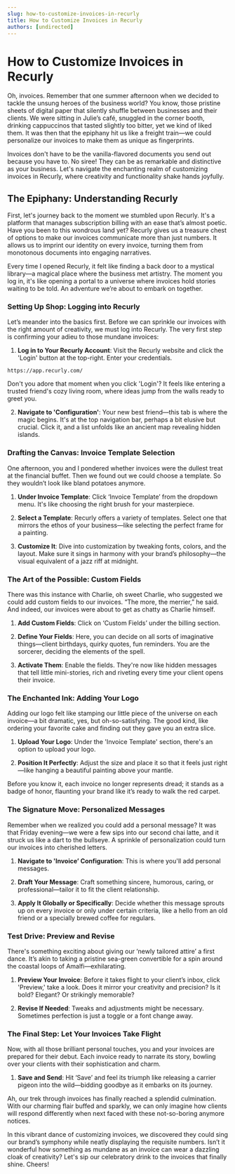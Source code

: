 ```yaml
---
slug: how-to-customize-invoices-in-recurly
title: How to Customize Invoices in Recurly
authors: [undirected]
---
```



# How to Customize Invoices in Recurly

Oh, invoices. Remember that one summer afternoon when we decided to tackle the unsung heroes of the business world? You know, those pristine sheets of digital paper that silently shuffle between businesses and their clients. We were sitting in Julie’s café, snuggled in the corner booth, drinking cappuccinos that tasted slightly too bitter, yet we kind of liked them. It was then that the epiphany hit us like a freight train—we could personalize our invoices to make them as unique as fingerprints. 

Invoices don't have to be the vanilla-flavored documents you send out because you have to. No siree! They can be as remarkable and distinctive as your business. Let's navigate the enchanting realm of customizing invoices in Recurly, where creativity and functionality shake hands joyfully.

## The Epiphany: Understanding Recurly

First, let's journey back to the moment we stumbled upon Recurly. It's a platform that manages subscription billing with an ease that’s almost poetic. Have you been to this wondrous land yet? Recurly gives us a treasure chest of options to make our invoices communicate more than just numbers. It allows us to imprint our identity on every invoice, turning them from monotonous documents into engaging narratives.

Every time I opened Recurly, it felt like finding a back door to a mystical library—a magical place where the business met artistry. The moment you log in, it's like opening a portal to a universe where invoices hold stories waiting to be told. An adventure we’re about to embark on together.

### Setting Up Shop: Logging into Recurly

Let’s meander into the basics first. Before we can sprinkle our invoices with the right amount of creativity, we must log into Recurly. The very first step is confirming your adieu to those mundane invoices:

1. **Log in to Your Recurly Account**: Visit the Recurly website and click the 'Login' button at the top-right. Enter your credentials.
   
```plaintext
https://app.recurly.com/
```

Don't you adore that moment when you click 'Login'? It feels like entering a trusted friend's cozy living room, where ideas jump from the walls ready to greet you.

2. **Navigate to 'Configuration'**: Your new best friend—this tab is where the magic begins. It's at the top navigation bar, perhaps a bit elusive but crucial. Click it, and a list unfolds like an ancient map revealing hidden islands.

### Drafting the Canvas: Invoice Template Selection

One afternoon, you and I pondered whether invoices were the dullest treat at the financial buffet. Then we found out we could choose a template. So they wouldn’t look like bland potatoes anymore.

1. **Under Invoice Template**: Click ‘Invoice Template’ from the dropdown menu. It's like choosing the right brush for your masterpiece.

2. **Select a Template**: Recurly offers a variety of templates. Select one that mirrors the ethos of your business—like selecting the perfect frame for a painting.

3. **Customize It**: Dive into customization by tweaking fonts, colors, and the layout. Make sure it sings in harmony with your brand’s philosophy—the visual equivalent of a jazz riff at midnight.

### The Art of the Possible: Custom Fields

There was this instance with Charlie, oh sweet Charlie, who suggested we could add custom fields to our invoices. “The more, the merrier,” he said. And indeed, our invoices were about to get as chatty as Charlie himself.

1. **Add Custom Fields**: Click on ‘Custom Fields’ under the billing section.
   
2. **Define Your Fields**: Here, you can decide on all sorts of imaginative things—client birthdays, quirky quotes, fun reminders. You are the sorcerer, deciding the elements of the spell.

3. **Activate Them**: Enable the fields. They're now like hidden messages that tell little mini-stories, rich and riveting every time your client opens their invoice.

### The Enchanted Ink: Adding Your Logo

Adding our logo felt like stamping our little piece of the universe on each invoice—a bit dramatic, yes, but oh-so-satisfying. The good kind, like ordering your favorite cake and finding out they gave you an extra slice.

1. **Upload Your Logo**: Under the 'Invoice Template' section, there's an option to upload your logo.

2. **Position It Perfectly**: Adjust the size and place it so that it feels just right—like hanging a beautiful painting above your mantle.

Before you know it, each invoice no longer represents dread; it stands as a badge of honor, flaunting your brand like it’s ready to walk the red carpet.

### The Signature Move: Personalized Messages

Remember when we realized you could add a personal message? It was that Friday evening—we were a few sips into our second chai latte, and it struck us like a dart to the bullseye. A sprinkle of personalization could turn our invoices into cherished letters.

1. **Navigate to 'Invoice’ Configuration**: This is where you'll add personal messages.

2. **Draft Your Message**: Craft something sincere, humorous, caring, or professional—tailor it to fit the client relationship. 

3. **Apply It Globally or Specifically**: Decide whether this message sprouts up on every invoice or only under certain criteria, like a hello from an old friend or a specially brewed coffee for regulars.

### Test Drive: Preview and Revise

There's something exciting about giving our ‘newly tailored attire’ a first dance. It’s akin to taking a pristine sea-green convertible for a spin around the coastal loops of Amalfi—exhilarating.

1. **Preview Your Invoice**: Before it takes flight to your client’s inbox, click 'Preview,' take a look. Does it mirror your creativity and precision? Is it bold? Elegant? Or strikingly memorable?

2. **Revise If Needed**: Tweaks and adjustments might be necessary. Sometimes perfection is just a toggle or a font change away.

### The Final Step: Let Your Invoices Take Flight

Now, with all those brilliant personal touches, you and your invoices are prepared for their debut. Each invoice ready to narrate its story, bowling over your clients with their sophistication and charm.

1. **Save and Send**: Hit ‘Save’ and feel its triumph like releasing a carrier pigeon into the wild—bidding goodbye as it embarks on its journey.

Ah, our trek through invoices has finally reached a splendid culmination. With our charming flair buffed and sparkly, we can only imagine how clients will respond differently when next faced with these not-so-boring anymore notices.

In this vibrant dance of customizing invoices, we discovered they could sing our brand’s symphony while neatly displaying the requisite numbers. Isn’t it wonderful how something as mundane as an invoice can wear a dazzling cloak of creativity? Let's sip our celebratory drink to the invoices that finally shine. Cheers!